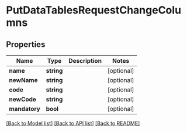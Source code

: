 # PutDataTablesRequestChangeColumns

## Properties
Name | Type | Description | Notes
------------ | ------------- | ------------- | -------------
**name** | **string** |  | [optional] 
**newName** | **string** |  | [optional] 
**code** | **string** |  | [optional] 
**newCode** | **string** |  | [optional] 
**mandatory** | **bool** |  | [optional] 

[[Back to Model list]](../../README.md#documentation-for-models) [[Back to API list]](../../README.md#documentation-for-api-endpoints) [[Back to README]](../../README.md)

